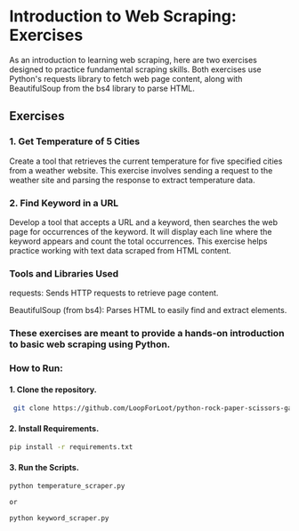 # Introduction to Web Scraping: Exercises

 As an introduction to learning web scraping, here are two exercises designed to practice fundamental scraping skills. Both exercises use Python's requests library to fetch web page content, along with BeautifulSoup from the bs4 library to parse HTML.

## Exercises

### 1. Get Temperature of 5 Cities
Create a tool that retrieves the current temperature for five specified cities from a weather website. This exercise involves sending a request to the weather site and parsing the response to extract temperature data.

### 2. Find Keyword in a URL
Develop a tool that accepts a URL and a keyword, then searches the web page for occurrences of the keyword. It will display each line where the keyword appears and count the total occurrences. This exercise helps practice working with text data scraped from HTML content.

### Tools and Libraries Used
requests: Sends HTTP requests to retrieve page content.

BeautifulSoup (from bs4): Parses HTML to easily find and extract elements.

### These exercises are meant to provide a hands-on introduction to basic web scraping using Python.


### How to Run:
#### 1. Clone the repository.
   ```bash
    git clone https://github.com/LoopForLoot/python-rock-paper-scissors-game.git
```


#### 2. Install Requirements.
   ```bash
   pip install -r requirements.txt
```

#### 3. Run the Scripts.
   ```bash
   python temperature_scraper.py

   or

   python keyword_scraper.py
```

